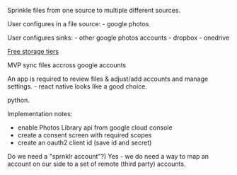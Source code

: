 Sprinkle files from one source to multiple different sources.

User configures in a file source:
    - google photos

User configures sinks:
    - other google photos accounts
    - dropbox
    - onedrive

[Free storage tiers](https://www.howtogeek.com/310776/all-the-cloud-storage-services-that-offer-free-storage)


MVP sync files accross google accounts

An app is required to review files & adjust/add accounts and manage settings. - react native looks like a good choice.

python.

Implementation notes:
- enable Photos Library api from google cloud console
- create a consent screen with required scopes
- create an oauth2 client id (save id and secret)


Do we need a "sprnklr account"?)
Yes - we do need a way to map an account on our side to a set of remote (third party) accounts.

